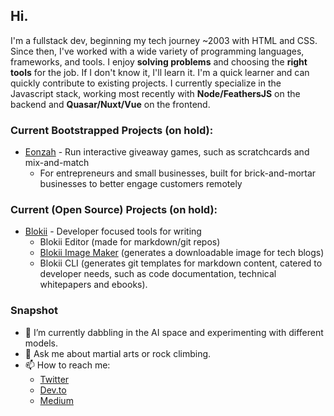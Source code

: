 ## Hi.
I'm a fullstack dev, beginning my tech journey ~2003 with HTML and CSS. Since then, I've worked with a wide variety of programming languages, frameworks, and tools. I enjoy **solving problems** and choosing the **right tools** for the job. If I don't know it, I'll learn it. I'm a quick learner and can quickly contribute to existing projects. I currently specialize in the Javascript stack, working most recently with **Node/FeathersJS** on the backend and **Quasar/Nuxt/Vue** on the frontend. 

### Current Bootstrapped Projects (on hold):

* [Eonzah](https://optimistic-wescoff-3f8882.netlify.app/) - Run interactive giveaway games, such as scratchcards and mix-and-match
  - For entrepreneurs and small businesses, built for brick-and-mortar businesses to better engage customers remotely  

### Current (Open Source) Projects (on hold):

* [Blokii](https://www.blokii.com) - Developer focused tools for writing
  - Blokii Editor (made for markdown/git repos)
  - [Blokii Image Maker](https://dev.to/rachel_cheuk/do-hackathon-blokii-image-maker-an-introduction-2dfj) (generates a downloadable image for tech blogs)
  - Blokii CLI (generates git templates for markdown content, catered to developer needs, such as code documentation, technical whitepapers and ebooks). 

### Snapshot
- 🌱 I’m currently dabbling in the AI space and experimenting with different models.
- 💬 Ask me about martial arts or rock climbing.
- 📫 How to reach me: 
  * [Twitter](twitter.com/@rachel_cheuk)
  * [Dev.to](https://dev.to/rachel_cheuk)
  * [Medium](https://medium.com/@rachel.cheuk)
